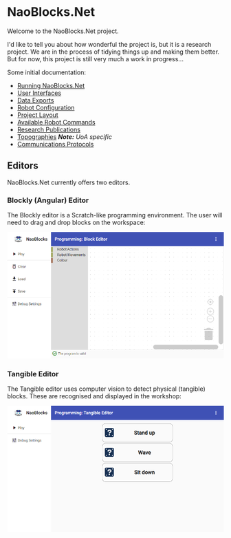 # NaoBlocks.Net

Welcome to the NaoBlocks.Net project.

I'd like to tell you about how wonderful the project is, but it is a research project. We are in the process of tidying things up and making them better. But for now, this project is still very much a work in progress...

Some initial documentation:
* [Running NaoBlocks.Net](Documentation/Running.md)
* [User Interfaces](Documentation/UserInterfaces.md)
* [Data Exports](Documentation/Data.md)
* [Robot Configuration](Documentation/Robots.md)
* [Project Layout](Documentation/ProjectLayout.md)
* [Available Robot Commands](Documentation/Commands.md)
* [Research Publications](Documentation/Publications.md)
* [Topographies](Documentation/Topography1.md) ***Note:** UoA specific*
* [Communications Protocols](Documentation/Protocols.md)

## Editors

NaoBlocks.Net currently offers two editors.

### Blockly (Angular) Editor

The Blockly editor is a Scratch-like programming environment. The user will need to drag and drop blocks on the workspace:

![Blockly editor](Documentation/Images/WebEditor.png)

### Tangible Editor

The Tangible editor uses computer vision to detect physical (tangible) blocks. These are recognised and displayed in the workshop:

![Tangible editor](Documentation/Images/TangibleEditor.png)